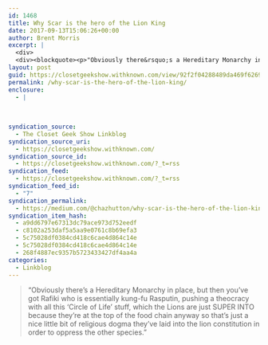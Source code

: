 ```yaml
---
id: 1468
title: Why Scar is the hero of the Lion King
date: 2017-09-13T15:06:26+00:00
author: Brent Morris
excerpt: |
  <div>
  <div><blockquote><p>"Obviously there&rsquo;s a Hereditary Monarchy in place, but then you&rsquo;ve got Rafiki who is essentially kung-fu Rasputin, pushing a theocracy with all this &lsquo;Circle of Life&rsquo; stuff, which the Lions are just SUPER INTO because they&rsquo;re at the top of the food chain anyway so that&rsquo;s just a nice little bit of religious dogma they&rsquo;ve laid into the lion constitution in order to oppress the other species."</p></blockquote></div></div>
layout: post
guid: https://closetgeekshow.withknown.com/view/92f2f04288489da469f62697fb235129
permalink: /why-scar-is-the-hero-of-the-lion-king/
enclosure:
  - |
    
    
    
syndication_source:
  - The Closet Geek Show Linkblog
syndication_source_uri:
  - https://closetgeekshow.withknown.com/
syndication_source_id:
  - https://closetgeekshow.withknown.com/?_t=rss
syndication_feed:
  - https://closetgeekshow.withknown.com/?_t=rss
syndication_feed_id:
  - "7"
syndication_permalink:
  - https://medium.com/@chazhutton/why-scar-is-the-hero-of-the-lion-king-a1c8ae1d53
syndication_item_hash:
  - a9dd6797e67313dc79ace973d752eedf
  - c8102a253daf5a5aa9e0761c8b69efa3
  - 5c75028df0384cd418c6cae4d864c14e
  - 5c75028df0384cd418c6cae4d864c14e
  - 268f4887ec9357b5723433427df4aa4a
categories:
  - Linkblog
---
```

<div class="known-bookmark">
  <div class="e-content">
    <blockquote>
      <p>
        &#8220;Obviously there’s a Hereditary Monarchy in place, but then you’ve got Rafiki who is essentially kung-fu Rasputin, pushing a theocracy with all this ‘Circle of Life’ stuff, which the Lions are just SUPER INTO because they’re at the top of the food chain anyway so that’s just a nice little bit of religious dogma they’ve laid into the lion constitution in order to oppress the other species.&#8221;
      </p>
    </blockquote>
  </div>
</div>